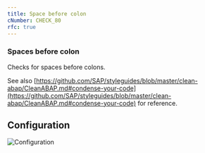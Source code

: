 ```yaml
---
title: Space before colon
cNumber: CHECK_80
rfc: true
---
```


### Spaces before colon

Checks for spaces before colons.

See also
[https://github.com/SAP/styleguides/blob/master/clean-abap/CleanABAP.md#condense-your-code](https://github.com/SAP/styleguides/blob/master/clean-abap/CleanABAP.md#condense-your-code) for reference.

## Configuration
![Configuration](/img/default_conf.png)